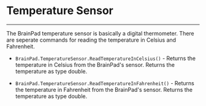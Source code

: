 # Temperature Sensor
---
The BrainPad temperature sensor is basically a digital thermometer. There are seperate commands for reading the temperature in Celsius and Fahrenheit.
 
* `BrainPad.TemperatureSensor.ReadTemperatureInCelsius()` - Returns the temperature in Celsius from the BrainPad's sensor. Returns the temperature as type double.  

* `BrainPad.TemperatureSensor.ReadTemperatureInFahrenheit()` - Returns the temperature in Fahrenheit from the BrainPad's sensor. Returns the temperature as type double.